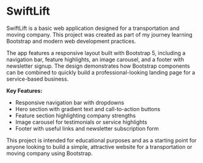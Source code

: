 # SwiftLift


SwiftLift is a basic web application designed for a transportation and moving company. This project was created as part of my journey learning Bootstrap and modern web development practices.

The app features a responsive layout built with Bootstrap 5, including a navigation bar, feature highlights, an image carousel, and a footer with newsletter signup. The design demonstrates how Bootstrap components can be combined to quickly build a professional-looking landing page for a service-based business.

**Key Features:**
- Responsive navigation bar with dropdowns
- Hero section with gradient text and call-to-action buttons
- Feature section highlighting company strengths
- Image carousel for testimonials or service highlights
- Footer with useful links and newsletter subscription form

This project is intended for educational purposes and as a starting point for anyone looking to build a simple, attractive website for a transportation or moving company using Bootstrap.
